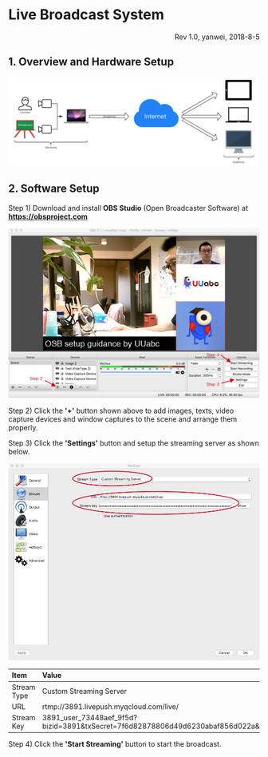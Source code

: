# Live Broadcast System

<p align="right">Rev 1.0, yanwei, 2018-8-5</p>

## 1. Overview and Hardware Setup
![overview](0.png)

## 2. Software Setup
Step 1) Download and install **OBS Studio** (Open Broadcaster Software) at **<https://obsproject.com>**

![obs](1-1.png)

Step 2) Click the **'+'** button shown above to add images, texts, video capture devices and window captures to the scene and arrange them properly.

Step 3) Click the **'Settings'** button and setup the streaming server as shown below.

![stream](2-2.png)

Item | Value
|:--- |:---|
Stream Type | Custom Streaming Server
URL | rtmp://3891.livepush.myqcloud.com/live/
Stream Key | 3891_user_73448aef_9f5d?bizid=3891&txSecret=7f6d82878806d49d6230abaf856d022a&txTime=5B6D3B81

Step 4) Click the **'Start Streaming'** button to start the broadcast.